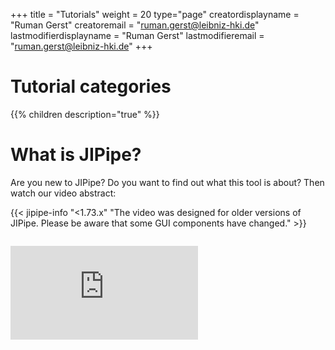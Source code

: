 +++
title = "Tutorials"
weight = 20
type="page"
creatordisplayname = "Ruman Gerst"
creatoremail = "ruman.gerst@leibniz-hki.de"
lastmodifierdisplayname = "Ruman Gerst"
lastmodifieremail = "ruman.gerst@leibniz-hki.de"
+++

# Tutorial categories

{{% children description="true" %}}

# What is JIPipe?

Are you new to JIPipe? Do you want to find out what this tool is about? Then watch our
video abstract:

{{< jipipe-info "<1.73.x" "The video was designed for older versions of JIPipe. Please be aware that some GUI components have changed." >}}

<iframe style="margin-top: 1em;" class="iframe-video" src="https://www.youtube-nocookie.com/embed/Zyl52bluWYI" frameborder="0" allow="autoplay; encrypted-media; picture-in-picture" allowfullscreen></iframe>


